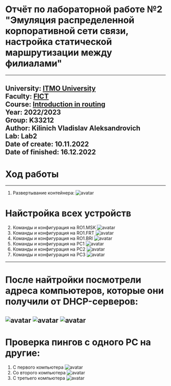 # Отчёт по лабораторной работе №2 "Эмуляция распределенной корпоративной сети связи, настройка статической маршрутизации между филиалами"
---
University: [ITMO University](https://itmo.ru/ru/)  
Faculty: [FICT](https://fict.itmo.ru)  
Course: [Introduction in routing](https://github.com/itmo-ict-faculty/introduction-in-routing)  
Year: 2022/2023  
Group: K33212  
Author: Kilinich Vladislav Aleksandrovich  
Lab: Lab2  
Date of create: 10.11.2022  
Date of finished: 16.12.2022  
---
# Ход работы
---
1) Развертывание контейнера:
![avatar](https://github.com/Vladkilinichh/2022_2023-introduction_in_routing-k33212-Kilinich-Vladislav/blob/main/lab2/pictures/photo_1_2022-12-10_22-06-22.jpg?raw=true)
# Найстройка всех устройств
2) Команды и конфигурация на RO1.MSK
![avatar](https://github.com/Vladkilinichh/2022_2023-introduction_in_routing-k33212-Kilinich-Vladislav/blob/main/lab2/pictures/photo_13_2022-12-10_22-06-22.jpg?raw=true)
3) Команды и конфигурация на RO1.FRT
![avatar](https://github.com/Vladkilinichh/2022_2023-introduction_in_routing-k33212-Kilinich-Vladislav/blob/main/lab2/pictures/photo_6_2022-12-10_22-06-22.jpg?raw=true)
4) Команды и конфигурация на RO1.BRl
![avatar](https://github.com/Vladkilinichh/2022_2023-introduction_in_routing-k33212-Kilinich-Vladislav/blob/main/lab2/pictures/photo_10_2022-12-10_22-06-22.jpg?raw=true)
5) Команды и конфигурация на PC1
![avatar](https://github.com/Vladkilinichh/2022_2023-introduction_in_routing-k33212-Kilinich-Vladislav/blob/main/lab2/pictures/photo_7_2022-12-10_22-06-22.jpg?raw=true)
6) Команды и конфигурация на PC2
![avatar](https://github.com/Vladkilinichh/2022_2023-introduction_in_routing-k33212-Kilinich-Vladislav/blob/main/lab2/pictures/photo_3_2022-12-10_22-06-22.jpg?raw=true)
7) Команды и конфигурация на PC3
![avatar](https://github.com/Vladkilinichh/2022_2023-introduction_in_routing-k33212-Kilinich-Vladislav/blob/main/lab2/pictures/photo_9_2022-12-10_22-06-22.jpg?raw=true)
---
# После найтройки посмотрели адреса компьютеров, которые они получили от DHCP-серверов:
![avatar](https://github.com/Vladkilinichh/2022_2023-introduction_in_routing-k33212-Kilinich-Vladislav/blob/main/lab2/pictures/photo_12_2022-12-10_22-06-22.jpg?raw=true)
![avatar](https://github.com/Vladkilinichh/2022_2023-introduction_in_routing-k33212-Kilinich-Vladislav/blob/main/lab2/pictures/photo_2_2022-12-10_22-06-22.jpg?raw=true)
![avatar](https://github.com/Vladkilinichh/2022_2023-introduction_in_routing-k33212-Kilinich-Vladislav/blob/main/lab2/pictures/photo_4_2022-12-10_22-06-22.jpg?raw=true)
---
# Проверка пингов с одного PC на другие:
1) С первого компьютера
![avatar](https://github.com/Vladkilinichh/2022_2023-introduction_in_routing-k33212-Kilinich-Vladislav/blob/main/lab2/pictures/photo_8_2022-12-10_22-06-22.jpg?raw=true)
2) Со второго компьютера
![avatar](https://github.com/Vladkilinichh/2022_2023-introduction_in_routing-k33212-Kilinich-Vladislav/blob/main/lab2/pictures/photo_11_2022-12-10_22-06-22.jpg?raw=true)
3) С третьего компьютера
![avatar](https://github.com/Vladkilinichh/2022_2023-introduction_in_routing-k33212-Kilinich-Vladislav/blob/main/lab2/pictures/photo_5_2022-12-10_22-06-22.jpg?raw=true)
